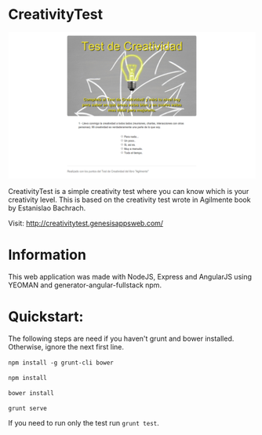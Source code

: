 CreativityTest
==============

![app-screenshot](https://raw.githubusercontent.com/gabrielruiz/creativitytest/master/app/creativityTest.png)

CreativityTest is a simple creativity test where you can know which is your creativity level. This is based on the creativity test wrote in Agilmente book by Estanislao Bachrach. 

Visit: http://creativitytest.genesisappsweb.com/

Information
============== 

This web application was made with NodeJS, Express and AngularJS using YEOMAN and generator-angular-fullstack npm.

Quickstart:
==============

The following steps are need if you haven't grunt and bower installed. Otherwise, ignore the next first line.

`npm install -g grunt-cli bower`

`npm install`

`bower install`

`grunt serve`

If you need to run only the test run `grunt test`.
